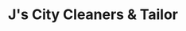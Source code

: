 ---
title: "J's City Cleaners & Tailor"
url: /allentown/js-city-cleaners-and-tailor/
shop: laundry
---